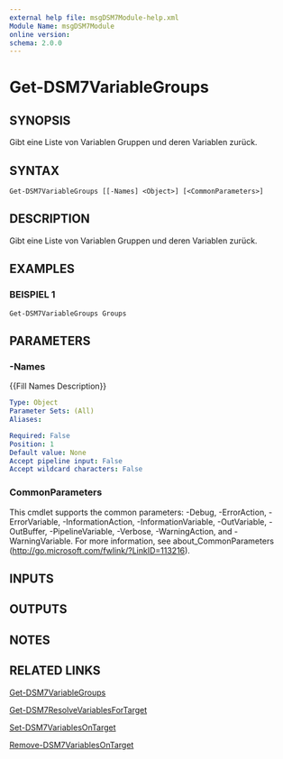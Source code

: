```yaml
---
external help file: msgDSM7Module-help.xml
Module Name: msgDSM7Module
online version:
schema: 2.0.0
---
```


# Get-DSM7VariableGroups

## SYNOPSIS
Gibt eine Liste von Variablen Gruppen und deren Variablen zurück.

## SYNTAX

```
Get-DSM7VariableGroups [[-Names] <Object>] [<CommonParameters>]
```

## DESCRIPTION
Gibt eine Liste von Variablen Gruppen und deren Variablen zurück.

## EXAMPLES

### BEISPIEL 1
```
Get-DSM7VariableGroups Groups
```

## PARAMETERS

### -Names
{{Fill Names Description}}

```yaml
Type: Object
Parameter Sets: (All)
Aliases:

Required: False
Position: 1
Default value: None
Accept pipeline input: False
Accept wildcard characters: False
```

### CommonParameters
This cmdlet supports the common parameters: -Debug, -ErrorAction, -ErrorVariable, -InformationAction, -InformationVariable, -OutVariable, -OutBuffer, -PipelineVariable, -Verbose, -WarningAction, and -WarningVariable. For more information, see about_CommonParameters (http://go.microsoft.com/fwlink/?LinkID=113216).

## INPUTS

## OUTPUTS

## NOTES

## RELATED LINKS

[Get-DSM7VariableGroups]()

[Get-DSM7ResolveVariablesForTarget]()

[Set-DSM7VariablesOnTarget]()

[Remove-DSM7VariablesOnTarget]()

